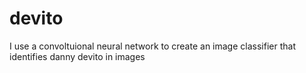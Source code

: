 # devito
I use a convoltuional neural network to create an image classifier that identifies danny devito in images
